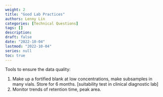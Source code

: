 ```yaml
---
weight: 2
title: "Good Lab Practices"
authors: Lenny Lin
categories: [Technical Questions]
tags: []
description: 
draft: false
date: "2022-10-04"
lastmod: "2022-10-04"
series: null
toc: true
---
```



Tools to ensure the data quality:  
1) Make up a fortified blank at low concentrations, make subsamples in many vials.  Store for 6 months. [suitability test in clinical diagnostic lab]  
2) Monitor trends of retention time, peak area.
